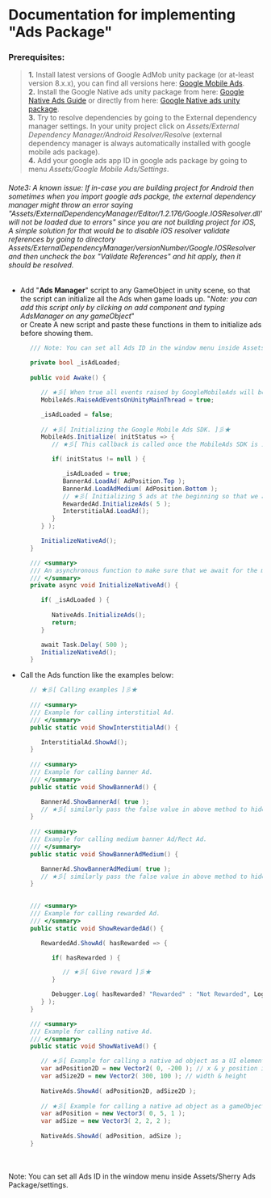 # Documentation for implementing "Ads Package"

### Prerequisites: <br>

> **1.** Install latest versions of Google AdMob unity package (or at-least version 8.x.x), you can find all versions here: [Google Mobile Ads](https://github.com/googleads/googleads-mobile-unity/releases). <br>
> **2.** Install the Google Native ads unity package from here: [Google Native Ads Guide](https://developers.google.com/admob/unity/native) or directly from here: [Google Native ads unity package](https://dl.google.com/googleadmobadssdk/GoogleMobileAds-native.unitypackage). <br>
> **3.** Try to resolve dependencies by going to the External dependency manager settings. In your unity project click on _Assets/External Dependency Manager/Android Resolver/Resolve_ (external dependency manager is always automatically installed with google mobile ads package). <br>
> **4.** Add your google ads app ID in google ads package by going to menu _Assets/Google Mobile Ads/Settings_. <br>

###### Note3: A known issue: If in-case you are building project for Android then sometimes when you import google ads packge, the external dependency manager might throw an error saying "Assets/ExternalDependencyManager/Editor/1.2.176/Google.IOSResolver.dll' will not be loaded due to errors" since you are not building project for iOS, A simple solution for that would be to disable iOS resolver validate references by going to directory Assets/ExternalDependencyManager/versionNumber/Google.IOSResolver and then uncheck the box "Validate References" and hit apply, then it should be resolved.

* Add "**Ads Manager**" script to any GameObject in
  unity scene, so that the script can initialize all the Ads when game loads up. "_Note: you can add this script only by clicking on add component and typing AdsManager on any gameObject_" <br>
  or Create A new script and paste these functions in them to initialize ads before showing them.
```csharp
      /// Note: You can set all Ads ID in the window menu inside Assets/Sherry Ads Package/settings/>
      
      private bool _isAdLoaded;
      
      public void Awake() {

         // ★彡[ When true all events raised by GoogleMobileAds will be raised on the Unity main thread. The default value is false. ]彡★
         MobileAds.RaiseAdEventsOnUnityMainThread = true;

         _isAdLoaded = false;
         
         // ★彡[ Initializing the Google Mobile Ads SDK. ]彡★
         MobileAds.Initialize( initStatus => {
            // ★彡[ This callback is called once the MobileAds SDK is initialized. ]彡★

            if( initStatus != null ) {

               _isAdLoaded = true;
               BannerAd.LoadAd( AdPosition.Top );
               BannerAd.LoadAdMedium( AdPosition.Bottom );
               // ★彡[ Initializing 5 ads at the beginning so that we always have at-least a single ad when there are too many rewarded ad requests back to back ]彡★
               RewardedAd.InitializeAds( 5 );
               InterstitialAd.LoadAd();
            }
         } );

         InitializeNativeAd();
      }

      /// <summary>
      /// An asynchronous function to make sure that we await for the mobileAds SDK to initialize so that we can load native ads without any issues.
      /// </summary>
      private async void InitializeNativeAd() {

         if( _isAdLoaded ) {
            
            NativeAds.InitializeAds();
            return;
         }

         await Task.Delay( 500 );
         InitializeNativeAd();
      }
```

* Call the Ads function like the examples below:

```csharp
      // ★彡[ Calling examples ]彡★
      
      /// <summary>
      /// Example for calling interstitial Ad.
      /// </summary>
      public static void ShowInterstitialAd() {

         InterstitialAd.ShowAd();
      }
      
      /// <summary>
      /// Example for calling banner Ad.
      /// </summary>
      public static void ShowBannerAd() {

         BannerAd.ShowBannerAd( true );
         // ★彡[ similarly pass the false value in above method to hide the banner ]彡★
      }
      
      /// <summary>
      /// Example for calling medium banner Ad/Rect Ad.
      /// </summary>
      public static void ShowBannerAdMedium() {

         BannerAd.ShowBannerAdMedium( true );
         // ★彡[ similarly pass the false value in above method to hide the banner ]彡★
      }
      

      /// <summary>
      /// Example for calling rewarded Ad.
      /// </summary>
      public static void ShowRewardedAd() {

         RewardedAd.ShowAd( hasRewarded => {

            if( hasRewarded ) {

               // ★彡[ Give reward ]彡★
            }

            Debugger.Log( hasRewarded? "Rewarded" : "Not Rewarded", LogSeverity.Ads );
         } );
      }

      /// <summary>
      /// Example for calling native Ad.
      /// </summary>
      public static void ShowNativeAd() {

         // ★彡[ Example for calling a native ad object as a UI element (with desired size and position) ]彡★
         var adPosition2D = new Vector2( 0, -200 ); // x & y position in rect
         var adSize2D = new Vector2( 300, 100 ); // width & height
         
         NativeAds.ShowAd( adPosition2D, adSize2D );
         
         // ★彡[ Example for calling a native ad object as a gameObject (with desired size and position) ]彡★
         var adPosition = new Vector3( 0, 5, 1 );
         var adSize = new Vector3( 2, 2, 2 );
         
         NativeAds.ShowAd( adPosition, adSize );
      }

```

<br>
<br>
Note: You can set all Ads ID in the window menu inside Assets/Sherry Ads Package/settings.
